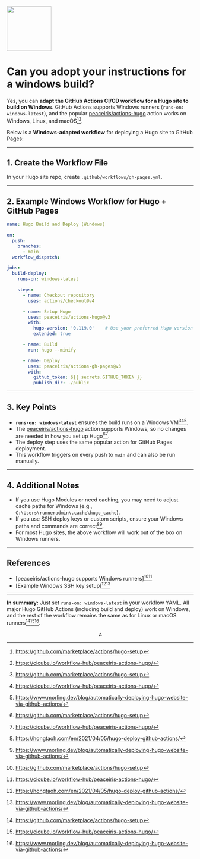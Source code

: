 <img src="https://r2cdn.perplexity.ai/pplx-full-logo-primary-dark%402x.png" class="logo" width="120"/>

# Can you adopt your instructions for a windows build?

Yes, you can **adapt the GitHub Actions CI/CD workflow for a Hugo site to build on Windows**. GitHub Actions supports Windows runners (`runs-on: windows-latest`), and the popular [peaceiris/actions-hugo](https://github.com/marketplace/actions/hugo-setup) action works on Windows, Linux, and macOS[^1][^4].

Below is a **Windows-adapted workflow** for deploying a Hugo site to GitHub Pages:

---

## **1. Create the Workflow File**

In your Hugo site repo, create `.github/workflows/gh-pages.yml`.

---

## **2. Example Windows Workflow for Hugo + GitHub Pages**

```yaml
name: Hugo Build and Deploy (Windows)

on:
  push:
    branches:
      - main
  workflow_dispatch:

jobs:
  build-deploy:
    runs-on: windows-latest

    steps:
      - name: Checkout repository
        uses: actions/checkout@v4

      - name: Setup Hugo
        uses: peaceiris/actions-hugo@v3
        with:
          hugo-version: '0.119.0'    # Use your preferred Hugo version
          extended: true

      - name: Build
        run: hugo --minify

      - name: Deploy
        uses: peaceiris/actions-gh-pages@v3
        with:
          github_token: ${{ secrets.GITHUB_TOKEN }}
          publish_dir: ./public
```


---

## **3. Key Points**

- **`runs-on: windows-latest`** ensures the build runs on a Windows VM[^1][^4][^7].
- The [peaceiris/actions-hugo](https://github.com/marketplace/actions/hugo-setup) action supports Windows, so no changes are needed in how you set up Hugo[^1][^4].
- The deploy step uses the same popular action for GitHub Pages deployment.
- This workflow triggers on every push to `main` and can also be run manually.

---

## **4. Additional Notes**

- If you use Hugo Modules or need caching, you may need to adjust cache paths for Windows (e.g., `C:\Users\runneradmin\.cache\hugo_cache`).
- If you use SSH deploy keys or custom scripts, ensure your Windows paths and commands are correct[^5][^7].
- For most Hugo sites, the above workflow will work out of the box on Windows runners.

---

## **References**

- [peaceiris/actions-hugo supports Windows runners][^1][^4]
- [Example Windows SSH key setup][^5][^7]

---

**In summary:**
Just set `runs-on: windows-latest` in your workflow YAML. All major Hugo GitHub Actions (including build and deploy) work on Windows, and the rest of the workflow remains the same as for Linux or macOS runners[^1][^4][^7].

<div style="text-align: center">⁂</div>

[^1]: https://github.com/marketplace/actions/hugo-setup

[^2]: https://belief-driven-design.com/deploying-hugo-with-github-actions-a78c2117aae/

[^3]: https://gohugo.io/hosting-and-deployment/hosting-on-github/

[^4]: https://cicube.io/workflow-hub/peaceiris-actions-hugo/

[^5]: https://hongtaoh.com/en/2021/04/05/hugo-deploy-github-actions/

[^6]: https://github.com/marketplace/actions/hugo-build

[^7]: https://www.morling.dev/blog/automatically-deploying-hugo-website-via-github-actions/

[^8]: https://github.com/DanielBrett/Setting-Up-An-Automated-Hugo-Site

